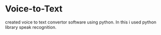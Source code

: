 # Voice-to-Text
created voice to text convertor software using python. In this i used python library speak recognition.
